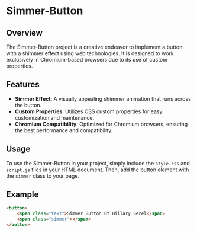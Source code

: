 # Simmer-Button

## Overview
The Simmer-Button project is a creative endeavor to implement a button with a shimmer effect using web technologies. It is designed to work exclusively in Chromium-based browsers due to its use of custom properties.

## Features
- **Simmer Effect**: A visually appealing shimmer animation that runs across the button.
- **Custom Properties**: Utilizes CSS custom properties for easy customization and maintenance.
- **Chromium Compatibility**: Optimized for Chromium browsers, ensuring the best performance and compatibility.

## Usage
To use the Simmer-Button in your project, simply include the `style.css` and `script.js` files in your HTML document. Then, add the button element with the `simmer` class to your page.

## Example
```html
<button>
    <span class="text">Simmer Button BY Hillary Serel</span>
    <span class="simmer"></span>
</button>
